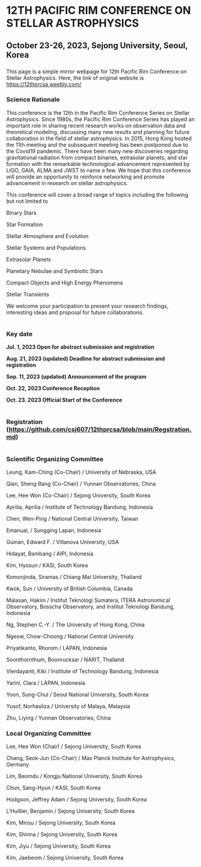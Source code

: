 # 12TH PACIFIC RIM CONFERENCE ON STELLAR ASTROPHYSICS
## October 23-26, 2023, Sejong University, Seoul, Korea

###
This page is a simple mirror webpage for 12th Pacific Rim Conference on Stellar Astrophysics.
Here, the link of original website is https://12thprcsa.weebly.com/

### Science Rationale

This conference is the 12th in the Pacific Rim Conference Series on Stellar Astrophysics. Since 1980s, the Pacific Rim Conference Series has played an important role in sharing recent research works on observation data and theoretical modeling, discussing many new results and planning for future collaboration in the field of stellar astrophysics. In 2015, Hong Kong hosted the 11th meeting and the subsequent meeting has been postponed due to the Covid19 pandemic. There have been many new discoveries regarding gravitational radiation from compact binaries, extrasolar planets, and star formation with the remarkable technological advancement represented by LIGO, GAIA, ALMA and JWST to name a few. We hope that this conference will provide an opportunity to reinforce networking and promote advancement in research on stellar astrophysics.

This conference will cover a broad range of topics including the following but not limited to

Binary Stars

Star Formation

Stellar Atmosphere and Evolution

Stellar Systems and Populations

Extrasolar Planets

Planetary Nebulae and Symbiotic Stars

Compact Objects and High Energy Phenomena

Stellar Transients​

We welcome your participation to present your research findings, interesting ideas and proposal for future collaborations.

#
### Key date

**Jul. 1, 2023         Open for abstract submission and registration**

**Aug. 21, 2023 (updated)       Deadline for abstract submission and registration**

**Sep. 11, 2023 (updated)        Announcement of the program**

**Oct. 22, 2023        Conference Reception**

**Oct. 23. 2023        Official Start of the Conference**
#
###  Registration (https://github.com/csj607/12thprcsa/blob/main/Regstration.md)


#
### Scientific Organizing Committee

Leung, Kam-Ching (Co-Chair) / University of Nebraska, USA

Qian, Sheng Bang (Co-Chair) / Yunnan Observatories, China

Lee, Hee Won (Co-Chair) / Sejong University, South Korea

Aprilia, Aprilia / Institute of Technology Bandung, Indonesia

Chen, Wen-Ping / National Central University, Taiwan

Emanual, / Sungging Lapan, Indonesia

Guinan, Edward F. / Villanova University, USA

Hidayat, Bambang / AIPI, Indonesia

Kim, Hyosun / KASI, South Korea

Komonjinda, Siramas / Chiang Mai University, Thailand

Kwok, Sun / University of British Columbia, Canada

Malasan, Hakim / Institut Teknologi Sumatera, ITERA Astronomical Observatory, Bosscha Observatory, and Institut Teknologi Bandung, Indonesia

Ng, Stephen C.-Y. / The University of Hong Kong, China

Ngeow, Chow-Choong / National Central University

Priyatikanto, Rhorom / LAPAN, Indonesia

Soonthornthum, Boonrucksar / NARIT, Thailand

Vierdayanti, Kiki / Institute of Technology Bandung, Indonesia

Yarini, Clara / LAPAN, Indonesia

Yoon, Sung-Chul / Seoul National University, South Korea

Yusof, Norhasliza / University of Malaya, Malaysia

Zhu, Liying / Yunnan Observatories, China

### Local Organizing Committee

Lee, Hee Won (Chair) / Sejong University, South Korea

Chang, Seok-Jun (Co-Chair) / Max Planck Institute for Astrophysics, Germany

Lim, Beomdu / ​Kongju National University, South Korea

Chun, Sang-Hyun / ​KASI, South Korea

Hodgson, Jeffrey Adam / Sejong University, South Korea

L'Huillier, Benjamin / Sejong University, South Korea

Kim, Minsu / Sejong University, South Korea

Kim, Shinna / Sejong University, South Korea

Kim, Jiyu / Sejong University, South Korea

Kim, Jaebeom / Sejong University, South Korea
